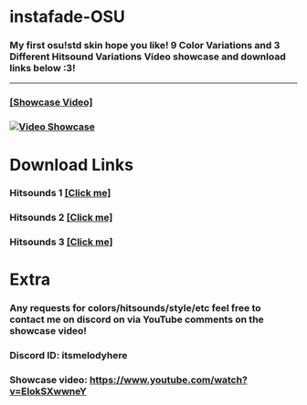 # instafade-OSU
### My first osu!std skin hope you like! 9 Color Variations and 3 Different Hitsound Variations Video showcase and download links below :3!

---

### [[Showcase Video]](https://www.youtube.com/watch?v=ElokSXwwneY)
### [![Video Showcase](https://i.imgur.com/qE43zZ8.png)](https://www.youtube.com/watch?v=ElokSXwwneY)

# Download Links

### Hitsounds 1 [[Click me]](https://www.mediafire.com/folder/uwt9rzu8dwh0z/Hit+Sounds+1)
### Hitsounds 2 [[Click me]](https://www.mediafire.com/folder/5yvcj0r6l7m6z/Hit+Sounds+2)
### Hitsounds 3 [[Click me]](https://www.mediafire.com/folder/3owkx8i865u0i/Hit+Sounds+3)

# Extra
### Any requests for colors/hitsounds/style/etc feel free to contact me on discord on via YouTube comments on the showcase video!

### Discord ID: itsmelodyhere
### Showcase video: https://www.youtube.com/watch?v=ElokSXwwneY
